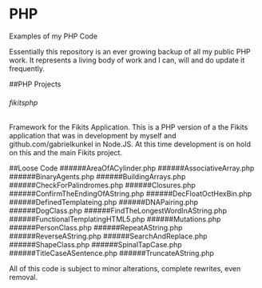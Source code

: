 # PHP
Examples of my PHP Code

Essentially this repository is an ever growing backup of all my public PHP work. It represents a living body of work and I can, will and do update it frequently.

##PHP Projects

###### fikitsphp
Framework for the Fikits Application. This is a PHP version of a the Fikits application that was in development by myself and github.com/gabrielkunkel in Node.JS. At this time development is on hold on this and the main Fikits project.


##Loose Code
######AreaOfACylinder.php
######AssociativeArray.php
######BinaryAgents.php
######BuildingArrays.php
######CheckForPalindromes.php
######Closures.php
######ConfirmTheEndingOfAString.php
######DecFloatOctHexBin.php
######DefinedTemplateing.php
######DNAPairing.php
######DogClass.php
######FindTheLongestWordInAString.php
######FunctionalTemplatingHTML5.php
######Mutations.php
######PersonClass.php
######RepeatAString.php
######ReverseAString.php
######SearchAndReplace.php
######ShapeClass.php
######SpinalTapCase.php
######TitleCaseASentence.php
######TruncateAString.php


All of this code is subject to minor alterations, complete rewrites, even removal.
